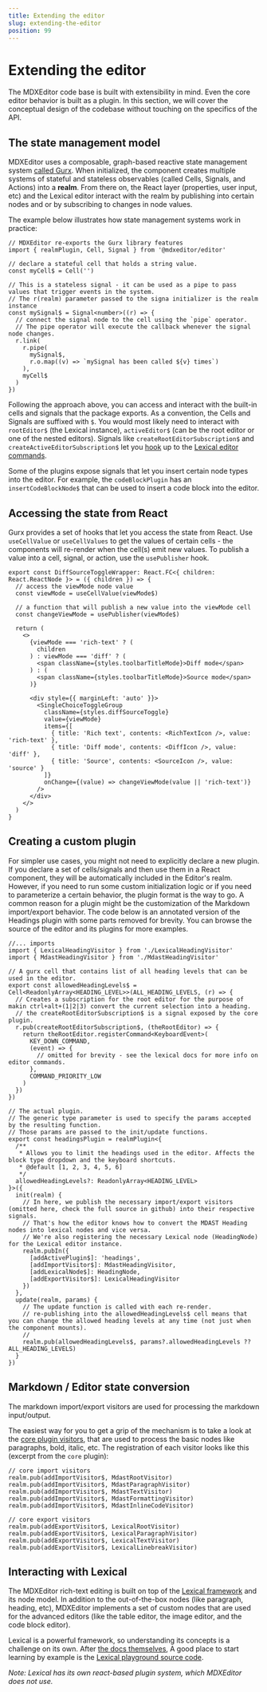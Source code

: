 ```yaml
---
title: Extending the editor
slug: extending-the-editor
position: 99
---
```


# Extending the editor

The MDXEditor code base is built with extensibility in mind. Even the core editor behavior is built as a plugin. In this section, we will cover the conceptual design of the codebase without touching on the specifics of the API.

## The state management model

MDXEditor uses a composable, graph-based reactive state management system [called Gurx](https://mdx-editor.github.io/gurx). When initialized, the component creates multiple systems of stateful and stateless observables (called Cells, Signals, and Actions) into a **realm**.
From there on, the React layer (properties, user input, etc) and the Lexical editor interact with the realm by publishing into certain nodes and or by subscribing to changes in node values.

The example below illustrates how state management systems work in practice:

```tsx
// MDXEditor re-exports the Gurx library features
import { realmPlugin, Cell, Signal } from '@mdxeditor/editor'

// declare a stateful cell that holds a string value.
const myCell$ = Cell('')

// This is a stateless signal - it can be used as a pipe to pass values that trigger events in the system.
// The r(realm) parameter passed to the signa initializer is the realm instance
const mySignal$ = Signal<number>((r) => {
  // connect the signal node to the cell using the `pipe` operator.
  // The pipe operator will execute the callback whenever the signal node changes.
  r.link(
    r.pipe(
      mySignal$,
      r.o.map((v) => `mySignal has been called ${v} times`)
    ),
    myCell$
  )
})
```

Following the approach above, you can access and interact with the built-in cells and signals that the package exports. As a convention, the Cells and Signals are suffixed with `$`. You would most likely need to interact with `rootEditor$` (the Lexical instance), `activeEditor$` (can be the root editor or one of the nested editors). Signals like `createRootEditorSubscription$` and `createActiveEditorSubscription$` let you [hook](https://lexical.dev/docs/concepts/commands#editorregistercommand) up to the [Lexical editor commands](https://lexical.dev/docs/concepts/commands#editorregistercommand).

Some of the plugins expose signals that let you insert certain node types into the editor. For example, the `codeBlockPlugin` has an `insertCodeBlockNode$` that can be used to insert a code block into the editor.

## Accessing the state from React

Gurx provides a set of hooks that let you access the state from React. Use `useCellValue` or `useCellValues` to get the values of certain cells - the components will re-render when the cell(s) emit new values. To publish a value into a cell, signal, or action, use the `usePublisher` hook.

```tsx
export const DiffSourceToggleWrapper: React.FC<{ children: React.ReactNode }> = ({ children }) => {
  // access the viewMode node value
  const viewMode = useCellValue(viewMode$)

  // a function that will publish a new value into the viewMode cell
  const changeViewMode = usePublisher(viewMode$)

  return (
    <>
      {viewMode === 'rich-text' ? (
        children
      ) : viewMode === 'diff' ? (
        <span className={styles.toolbarTitleMode}>Diff mode</span>
      ) : (
        <span className={styles.toolbarTitleMode}>Source mode</span>
      )}

      <div style={{ marginLeft: 'auto' }}>
        <SingleChoiceToggleGroup
          className={styles.diffSourceToggle}
          value={viewMode}
          items={[
            { title: 'Rich text', contents: <RichTextIcon />, value: 'rich-text' },
            { title: 'Diff mode', contents: <DiffIcon />, value: 'diff' },
            { title: 'Source', contents: <SourceIcon />, value: 'source' }
          ]}
          onChange={(value) => changeViewMode(value || 'rich-text')}
        />
      </div>
    </>
  )
}
```

## Creating a custom plugin

For simpler use cases, you might not need to explicitly declare a new plugin. If you declare a set of cells/signals and then use them in a React component, they will be automatically included in the Editor's realm. However, if you need to run some custom initialization logic or if you need to parameterize a certain behavior, the plugin format is the way to go. A common reason for a plugin might be the customization of the Markdown import/export behavior. The code below is an annotated version of the Headings plugin with some parts removed for brevity. You can browse the source of the editor and its plugins for more examples.

```tsx
//... imports
import { LexicalHeadingVisitor } from './LexicalHeadingVisitor'
import { MdastHeadingVisitor } from './MdastHeadingVisitor'

// A gurx cell that contains list of all heading levels that can be used in the editor.
export const allowedHeadingLevels$ = Cell<ReadonlyArray<HEADING_LEVEL>>(ALL_HEADING_LEVELS, (r) => {
  // Creates a subscription for the root editor for the purpose of makin ctrl+alt+(1|2|3) convert the current selection into a heading.
  // the createRootEditorSubscription$ is a signal exposed by the core plugin.
  r.pub(createRootEditorSubscription$, (theRootEditor) => {
    return theRootEditor.registerCommand<KeyboardEvent>(
      KEY_DOWN_COMMAND,
      (event) => {
        // omitted for brevity - see the lexical docs for more info on editor commands.
      },
      COMMAND_PRIORITY_LOW
    )
  })
})

// The actual plugin.
// The generic type parameter is used to specify the params accepted by the resulting function.
// Those params are passed to the init/update functions.
export const headingsPlugin = realmPlugin<{
  /**
   * Allows you to limit the headings used in the editor. Affects the block type dropdown and the keyboard shortcuts.
   * @default [1, 2, 3, 4, 5, 6]
   */
  allowedHeadingLevels?: ReadonlyArray<HEADING_LEVEL>
}>({
  init(realm) {
    // In here, we publish the necessary import/export visitors (omitted here, check the full source in github) into their respective signals.
    // That's how the editor knows how to convert the MDAST Heading nodes into lexical nodes and vice versa.
    // We're also registering the necessary Lexical node (HeadingNode) for the Lexical editor instance.
    realm.pubIn({
      [addActivePlugin$]: 'headings',
      [addImportVisitor$]: MdastHeadingVisitor,
      [addLexicalNode$]: HeadingNode,
      [addExportVisitor$]: LexicalHeadingVisitor
    })
  },
  update(realm, params) {
    // The update function is called with each re-render.
    // re-publishing into the allowedHeadingLevels$ cell means that you can change the allowed heading levels at any time (not just when the component mounts).
    //
    realm.pub(allowedHeadingLevels$, params?.allowedHeadingLevels ?? ALL_HEADING_LEVELS)
  }
})
```

## Markdown / Editor state conversion

The markdown import/export visitors are used for processing the markdown input/output.

The easiest way for you to get a grip of the mechanism is to take a look at the [core plugin visitors](https://github.com/mdx-editor/editor/tree/main/src/plugins/core), that are used to process the basic nodes like paragraphs, bold, italic, etc. The registration of each visitor looks like this (excerpt from the `core` plugin):

```tsx
// core import visitors
realm.pub(addImportVisitor$, MdastRootVisitor)
realm.pub(addImportVisitor$, MdastParagraphVisitor)
realm.pub(addImportVisitor$, MdastTextVisitor)
realm.pub(addImportVisitor$, MdastFormattingVisitor)
realm.pub(addImportVisitor$, MdastInlineCodeVisitor)

// core export visitors
realm.pub(addExportVisitor$, LexicalRootVisitor)
realm.pub(addExportVisitor$, LexicalParagraphVisitor)
realm.pub(addExportVisitor$, LexicalTextVisitor)
realm.pub(addExportVisitor$, LexicalLinebreakVisitor)
```

## Interacting with Lexical

The MDXEditor rich-text editing is built on top of the [Lexical framework](https://lexical.dev) and its node model. In addition to the out-of-the-box nodes (like paragraph, heading, etc), MDXEditor implements a set of custom nodes that are used for the advanced editors (like the table editor, the image editor, and the code block editor).

Lexical is a powerful framework, so understanding its concepts is a challenge on its own. After [the docs themselves](https://lexical.dev/), A good place to start learning by example is the [Lexical playground source code](https://github.com/facebook/lexical/tree/main/packages/lexical-playground).

_Note: Lexical has its own react-based plugin system, which MDXEditor does not use._
